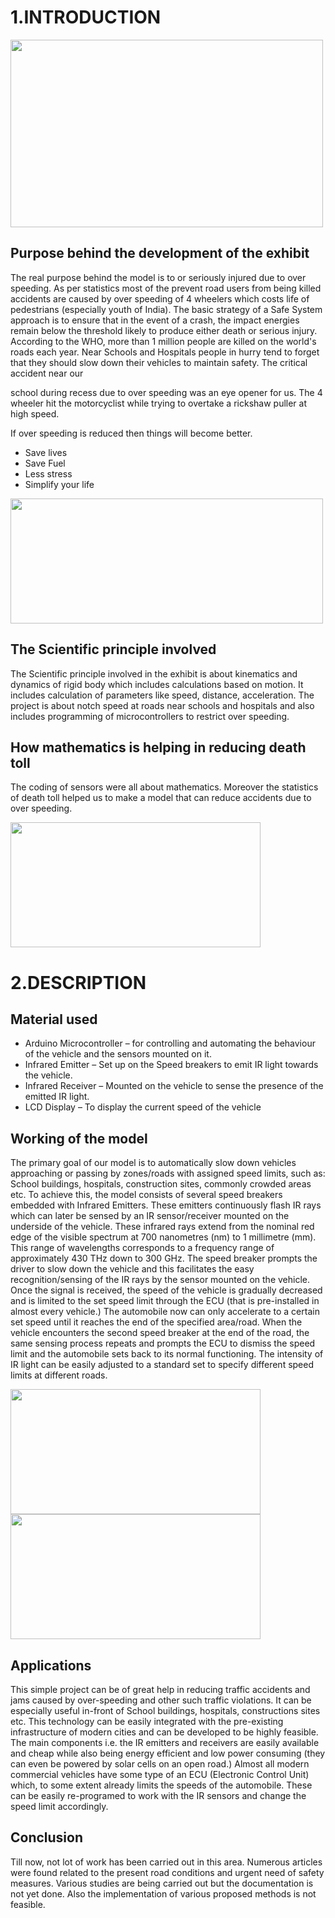 # 1.INTRODUCTION

<img src = "https://user-images.githubusercontent.com/130309685/235085733-75513c2c-ee0b-4da0-a459-922b19784baf.png" width = 500 height = 300> 

## Purpose behind the development of the exhibit

The real purpose behind the model is to
or seriously injured due to over speeding. As per statistics most of the
prevent road users from being killed
accidents are caused by over speeding of 4 wheelers which costs life of
pedestrians (especially youth of India). The basic strategy of a Safe System
approach is to ensure that in the event of a crash, the impact energies
remain below the threshold likely to produce either death or serious injury.
According to the WHO, more than 1 million people are killed on the world's
roads each year.
Near Schools and Hospitals people in hurry tend to forget that they should
slow down their vehicles to maintain safety. The critical accident near our

school during recess due to over speeding was an eye opener for us. The 4
wheeler hit the motorcyclist while trying to overtake a rickshaw puller at
high speed.

If over speeding is reduced then things will become better.

- Save lives
- Save Fuel
- Less stress
- Simplify your life

<img src = "https://user-images.githubusercontent.com/130309685/235084676-23862838-b8d7-448a-bb55-f977c0afab5f.jpeg" width = 500 height = 200> 


## The Scientific principle involved

The Scientific principle involved in the exhibit is about kinematics and dynamics of rigid body which includes calculations based on motion. It includes calculation of parameters like speed, distance, acceleration. The project is about notch speed at roads near schools and hospitals and also includes programming of microcontrollers to restrict over speeding.

## How mathematics is helping in reducing death toll

The coding of sensors were all about mathematics. Moreover the statistics of death toll helped us to make a model that can reduce accidents due to over speeding.

<img src = "https://user-images.githubusercontent.com/130309685/235084860-b1a336ee-d111-4e3a-931b-4f61b19f1d58.jpeg" width = 400 height = 200> 



# 2.DESCRIPTION

## Material used
- Arduino Microcontroller – for controlling and automating the behaviour of the vehicle and the sensors mounted on it.
- Infrared Emitter – Set up on the Speed breakers to emit IR light towards the vehicle.
- Infrared Receiver – Mounted on the vehicle to sense the presence of the emitted IR light.
- LCD Display – To display the current speed of the vehicle

## Working of the model

The primary goal of our model is to automatically slow down vehicles approaching or passing by zones/roads with assigned speed limits, such as: School buildings, hospitals, construction sites, commonly crowded areas etc.
To achieve this, the model consists of several speed breakers embedded with Infrared Emitters. These emitters continuously flash IR rays which can later be sensed by an IR sensor/receiver mounted on the underside of the vehicle.
These infrared rays extend from the nominal red edge of the visible spectrum at 700 nanometres (nm) to 1 millimetre (mm). This range
of wavelengths corresponds to a frequency range of approximately 430 THz down to 300 GHz.
The speed breaker prompts the driver to slow down the vehicle and this facilitates the easy recognition/sensing of the IR rays by the sensor mounted on the vehicle.
Once the signal is received, the speed of the vehicle is gradually decreased and is limited to the set speed limit through the ECU (that is pre-installed in almost every vehicle.) The automobile now can only accelerate to a certain set speed until it reaches the end of the specified area/road.
When the vehicle encounters the second speed breaker at the end of the road, the same sensing process repeats and prompts the ECU to dismiss the speed limit and the automobile sets back to its normal functioning.
The intensity of IR light can be easily adjusted to a standard set to specify different speed limits at different roads.

<img src = "https://user-images.githubusercontent.com/130309685/235084421-9d2bc956-c386-4ffd-b01b-91419a20db0d.jpeg" width = 400 height = 200> <img src = "https://user-images.githubusercontent.com/130309685/235085079-ddae6a72-bb43-44dd-adb2-9a206c484412.jpeg" width = 400 height = 200> 


## Applications

This simple project can be of great help in reducing traffic accidents and jams caused by over-speeding and other such traffic violations.
It can be especially useful in-front of School buildings, hospitals, constructions sites etc.
This technology can be easily integrated with the pre-existing infrastructure of modern cities and can be developed to be highly feasible.
The main components i.e. the IR emitters and receivers are easily available and cheap while also being energy efficient and low power consuming (they can even be powered by solar cells on an open road.)
Almost all modern commercial vehicles have some type of an ECU (Electronic Control Unit) which, to some extent already limits the speeds of the automobile. These can be easily re-programed to work with the IR sensors and change the speed limit accordingly.

## Conclusion

Till now, not lot of work has been carried out in this area. Numerous articles were found related to the present road conditions and urgent need of safety measures. Various studies are being carried out but the documentation is not yet done. Also the implementation of various proposed methods is not feasible.

















